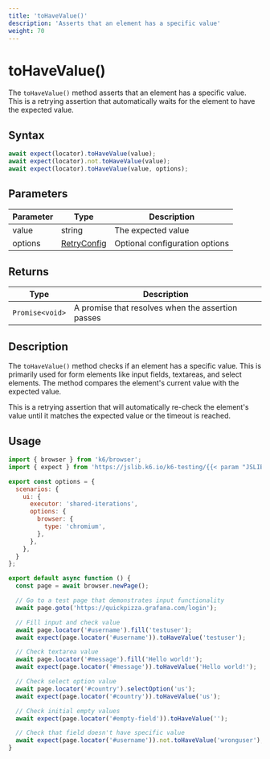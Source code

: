 ```yaml
---
title: 'toHaveValue()'
description: 'Asserts that an element has a specific value'
weight: 70
---
```


# toHaveValue()

The `toHaveValue()` method asserts that an element has a specific value. This is a retrying assertion that automatically waits for the element to have the expected value.

## Syntax

<!-- eslint-skip -->
<!-- md-k6:skip -->

```javascript
await expect(locator).toHaveValue(value);
await expect(locator).not.toHaveValue(value);
await expect(locator).toHaveValue(value, options);
```

## Parameters

| Parameter | Type                                                                                                                    | Description                    |
| --------- | ----------------------------------------------------------------------------------------------------------------------- | ------------------------------ |
| value     | string                                                                                                                  | The expected value             |
| options   | [RetryConfig](https://grafana.com/docs/k6/<K6_VERSION>/javascript-api/jslib/k6-testing/retrying-assertions/retryconfig) | Optional configuration options |

## Returns

| Type            | Description                                       |
| --------------- | ------------------------------------------------- |
| `Promise<void>` | A promise that resolves when the assertion passes |

## Description

The `toHaveValue()` method checks if an element has a specific value. This is primarily used for form elements like input fields, textareas, and select elements. The method compares the element's current value with the expected value.

This is a retrying assertion that will automatically re-check the element's value until it matches the expected value or the timeout is reached.

## Usage

<!-- md-k6:skip -->

```javascript
import { browser } from 'k6/browser';
import { expect } from 'https://jslib.k6.io/k6-testing/{{< param "JSLIB_TESTING_VERSION" >}}/index.js';

export const options = {
  scenarios: {
    ui: {
      executor: 'shared-iterations',
      options: {
        browser: {
          type: 'chromium',
        },
      },
    },
  }
};

export default async function () {
  const page = await browser.newPage();

  // Go to a test page that demonstrates input functionality
  await page.goto('https://quickpizza.grafana.com/login');

  // Fill input and check value
  await page.locator('#username').fill('testuser');
  await expect(page.locator('#username')).toHaveValue('testuser');

  // Check textarea value
  await page.locator('#message').fill('Hello world!');
  await expect(page.locator('#message')).toHaveValue('Hello world!');

  // Check select option value
  await page.locator('#country').selectOption('us');
  await expect(page.locator('#country')).toHaveValue('us');

  // Check initial empty values
  await expect(page.locator('#empty-field')).toHaveValue('');

  // Check that field doesn't have specific value
  await expect(page.locator('#username')).not.toHaveValue('wronguser');
}
```

